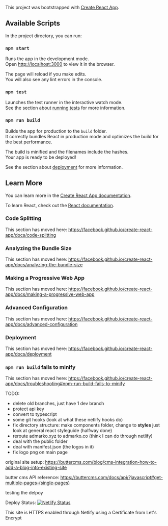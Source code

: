 This project was bootstrapped with [Create React App](https://github.com/facebook/create-react-app).

## Available Scripts

In the project directory, you can run:

### `npm start`

Runs the app in the development mode.<br />
Open [http://localhost:3000](http://localhost:3000) to view it in the browser.

The page will reload if you make edits.<br />
You will also see any lint errors in the console.

### `npm test`

Launches the test runner in the interactive watch mode.<br />
See the section about [running tests](https://facebook.github.io/create-react-app/docs/running-tests) for more information.

### `npm run build`

Builds the app for production to the `build` folder.<br />
It correctly bundles React in production mode and optimizes the build for the best performance.

The build is minified and the filenames include the hashes.<br />
Your app is ready to be deployed!

See the section about [deployment](https://facebook.github.io/create-react-app/docs/deployment) for more information.

## Learn More

You can learn more in the [Create React App documentation](https://facebook.github.io/create-react-app/docs/getting-started).

To learn React, check out the [React documentation](https://reactjs.org/).

### Code Splitting

This section has moved here: https://facebook.github.io/create-react-app/docs/code-splitting

### Analyzing the Bundle Size

This section has moved here: https://facebook.github.io/create-react-app/docs/analyzing-the-bundle-size

### Making a Progressive Web App

This section has moved here: https://facebook.github.io/create-react-app/docs/making-a-progressive-web-app

### Advanced Configuration

This section has moved here: https://facebook.github.io/create-react-app/docs/advanced-configuration

### Deployment

This section has moved here: https://facebook.github.io/create-react-app/docs/deployment

### `npm run build` fails to minify

This section has moved here: https://facebook.github.io/create-react-app/docs/troubleshooting#npm-run-build-fails-to-minify

TODO:

- delete old branches, just have 1 dev branch
- protect api key
- convert to typescript
- some git hooks (look at what these netlify hooks do)
- fix directory structure: make components folder, change to **styles** just look at general react styleguide (halfway done)
- reroute admarko.xyz to admarko.co (think I can do through netlify)
- deal with the public folder
- deal with manifest.json (the logos in it)
- fix logo png on main page

original site setup: https://buttercms.com/blog/cms-integration-how-to-add-a-blog-into-existing-site

butter cms API reference: https://buttercms.com/docs/api/?javascript#get-multiple-pages-(single-pages)

testing the delpoy

Deploy Status: [![Netlify Status](https://api.netlify.com/api/v1/badges/0ca9e35f-24e4-41c6-9ecc-8d10c075b918/deploy-status)](https://app.netlify.com/sites/admarko/deploys)

This site is HTTPS enabled through Netlify using a Certificate from Let's Encrypt
